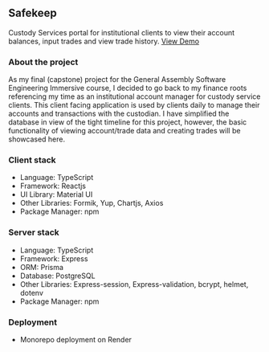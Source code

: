 ## Safekeep

Custody Services portal for institutional clients to view their account balances, input trades and view trade history.
[View Demo](https://safekeep.onrender.com/)

### About the project

As my final (capstone) project for the General Assembly Software Engineering Immersive course, I decided to go back to my finance roots referencing my time as an institutional account manager for custody service clients. This client facing application is used by clients daily to manage their accounts and transactions with the custodian. I have simplified the database in view of the tight timeline for this project, however, the basic functionality of viewing account/trade data and creating trades will be showcased here.

### Client stack

- Language: TypeScript
- Framework: Reactjs
- UI Library: Material UI
- Other Libraries: Formik, Yup, Chartjs, Axios
- Package Manager: npm

### Server stack

- Language: TypeScript
- Framework: Express
- ORM: Prisma
- Database: PostgreSQL
- Other Libraries: Express-session, Express-validation, bcrypt, helmet, dotenv
- Package Manager: npm

### Deployment

- Monorepo deployment on Render
